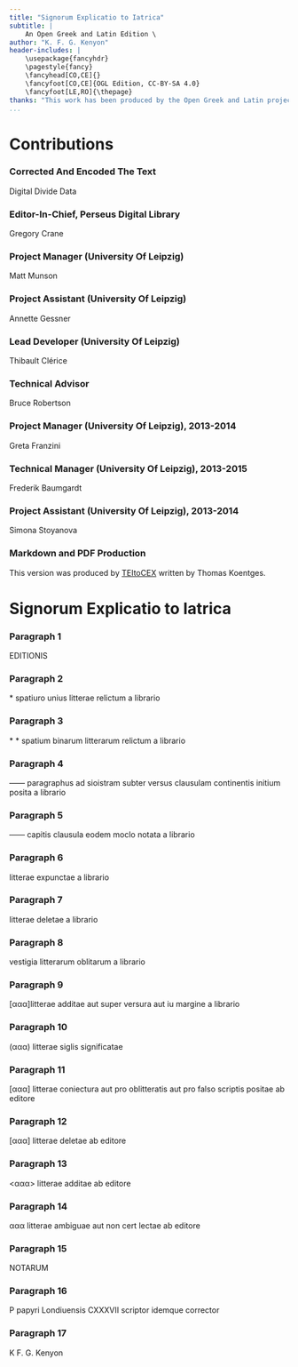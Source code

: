 ```yaml
---
title: "Signorum Explicatio to Iatrica"
subtitle: |
	An Open Greek and Latin Edition \ 
author: "K. F. G. Kenyon"
header-includes: | 
	\usepackage{fancyhdr}
	\pagestyle{fancy}
	\fancyhead[CO,CE]{}
	\fancyfoot[CO,CE]{OGL Edition, CC-BY-SA 4.0}
	\fancyfoot[LE,RO]{\thepage}
thanks: "This work has been produced by the Open Greek and Latin project through the help of volunteers. See contributions for details."
...
```


# Contributions


### Corrected And Encoded The Text

Digital Divide Data  
  
### Editor-In-Chief, Perseus Digital Library

Gregory Crane  
  
### Project Manager (University Of Leipzig)

Matt Munson  
  
### Project Assistant (University Of Leipzig)

Annette Gessner  
  
### Lead Developer (University Of Leipzig)

Thibault Clérice  
  
### Technical Advisor

Bruce Robertson  
  
### Project Manager (University Of Leipzig), 2013-2014

Greta Franzini  
  
### Technical Manager (University Of Leipzig), 2013-2015

Frederik Baumgardt  
  
### Project Assistant (University Of Leipzig), 2013-2014

Simona Stoyanova  
  
### Markdown and PDF Production

This version was produced by [TEItoCEX](https://github.com/ThomasK81/TEItoCEX) written by Thomas Koentges.

# Signorum Explicatio to Iatrica

### Paragraph 1

<p>EDITIONIS</p>


### Paragraph 2

<p>* spatiuro unius litterae relictum a librario</p>


### Paragraph 3

<p>* * spatium binarum litterarum relictum a librario</p>


### Paragraph 4

<p>—— paragraphus ad sioistram subter versus clausulam
          continentis initium posita a librario</p>


### Paragraph 5

<p>—— capitis clausula eodem moclo notata a librario</p>


### Paragraph 6

<p>litterae expunctae a librario</p>


### Paragraph 7

<p>litterae deletae a librario</p>


### Paragraph 8

<p>vestigia litterarum oblitarum a librario</p>


### Paragraph 9

<p>[ααα]litterae additae aut super versura aut iu margine  a librario</p>


### Paragraph 10

<p>(ααα) litterae siglis significatae</p>


### Paragraph 11

<p>[ααα] litterae coniectura aut pro oblitteratis aut pro falso scriptis positae ab editore</p>


### Paragraph 12

<p>[ααα] litterae deletae ab editore</p>


### Paragraph 13

<p>&lt;ααα&gt; litterae additae ab editore</p>


### Paragraph 14

<p>ααα litterae ambiguae aut non cert lectae ab editore</p>


### Paragraph 15

<p>NOTARUM</p>


### Paragraph 16

<p>Ρ papyri Londiuensis CXXXVII scriptor idemque corrector</p>


### Paragraph 17

<p>K F. G. Kenyon</p>

